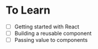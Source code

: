 # To Learn
- [ ] Getting started with React
- [ ] Building a reusable component
- [ ] Passing value to components
